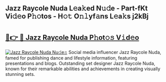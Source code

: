 ## Jazz Raycole Nuda L𝚎a𝚔ed N𝚞𝚍e - Part-fKt Vi𝚍𝚎o P𝚑𝚘tos - H𝚘𝚝 O𝚗𝚕yf𝚊ns L𝚎a𝚔s j2kBj

# <h2><a href="http://kf9f9y0.oniu.top/?m=Jazz+Raycole+Nuda">🔗👉 🔴 Jazz Raycole Nuda P𝚑ot𝚘𝚜 V𝚒d𝚎o</a></h2>

[![Jazz Raycole Nuda Nu𝚍e𝚜](https://i.imgur.com/0qMVB7G.gif)](http://kf9f9y0.oniu.top/?m=Jazz+Raycole+Nuda)
Social media influencer Jazz Raycole Nuda, famed for publishing dance and lifestyle information, featuring presentations and blogs. Outstanding set designer Jazz Raycole Nuda, known for their remarkable abilities and achievements in creating visually stunning sets.  
